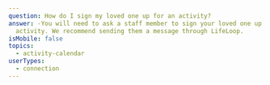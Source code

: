 ```yaml
---
question: How do I sign my loved one up for an activity?
answer: -You will need to ask a staff member to sign your loved one up for an
  activity. We recommend sending them a message through LifeLoop.
isMobile: false
topics:
  - activity-calendar
userTypes:
  - connection
---
```

